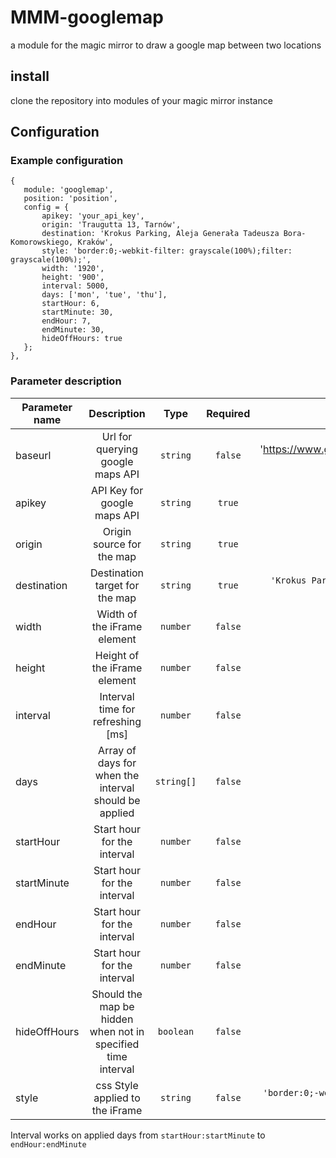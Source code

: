 # MMM-googlemap
a module for the magic mirror to draw a google map between two locations

## install
clone the repository into modules of your magic mirror instance

## Configuration

### Example configuration

 ```
 {
    module: 'googlemap',
    position: 'position',
    config = {
        apikey: 'your_api_key',
        origin: 'Traugutta 13, Tarnów',
        destination: 'Krokus Parking, Aleja Generała Tadeusza Bora-Komorowskiego, Kraków',
        style: 'border:0;-webkit-filter: grayscale(100%);filter: grayscale(100%);',
        width: '1920',
        height: '900',
        interval: 5000,
        days: ['mon', 'tue', 'thu'],
        startHour: 6,
        startMinute: 30,
        endHour: 7,
        endMinute: 30,
        hideOffHours: true
    };
},
```

### Parameter description

| Parameter name    | Description                       | Type  | Required  | Example |
| -------------     |:---------------------------------:|:-------:|:--------: |:-------:|
| baseurl           | Url for querying google maps API  |`string` | `false`     |'https://www.google.com/maps/embed/v1/directions?key=' |
| apikey            | API Key for google maps API       |`string` | `true`      |          |
| origin            | Origin source for the map         |`string` | `true`      | `'Traugutta 13, Tarnów'` |
| destination       | Destination target for the map    |`string` | `true`      | `'Krokus Parking, Aleja Generała Tadeusza Bora-Komorowskiego, Kraków'` |
| width             | Width of the iFrame element       |`number` | `false`     | `1920`      |
| height            | Height of the iFrame element      |`number` | `false`     | `900`       |
| interval          | Interval time for refreshing [ms] |`number` |`false`       | `5000`      |
| days              | Array of days for when the interval should be applied | `string[]`    | `false`  | `['mon', 'tue', 'thu']` |
| startHour         | Start hour for the interval       |`number`   | `false`      | `6` |
| startMinute       | Start hour for the interval       |`number`   | `false`      | `30`|
| endHour           | Start hour for the interval       |`number`   | `false`      | `7` |
| endMinute         | Start hour for the interval       |`number`   | `false`      | `30`|
| hideOffHours      | Should the map be hidden when not in specified time interval  |`boolean`  | `false`    |   `true`  |
| style             | css Style applied to the iFrame   |`string`   | `false`   | `'border:0;-webkit-filter: grayscale(100%);filter: grayscale(100%);'` |

Interval works on applied days from `startHour:startMinute` to `endHour:endMinute`